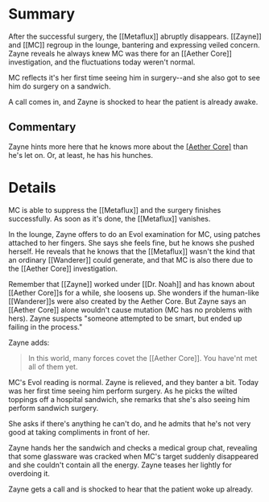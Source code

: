 # Summary
After the successful surgery, the [[Metaflux]] abruptly disappears. [[Zayne]] and [[MC]] regroup in the lounge, bantering and expressing veiled concern. Zayne reveals he always knew MC was there for an [[Aether Core]] investigation, and the fluctuations today weren't normal.

MC reflects it's her first time seeing him in surgery--and she also got to see him do surgery on a sandwich.

A call comes in, and Zayne is shocked to hear the patient is already awake.

## Commentary
Zayne hints more here that he knows more about the [[Aether Core]](s) than he's let on. Or, at least, he has his hunches.

# Details
MC is able to suppress the [[Metaflux]] and the surgery finishes successfully. As soon as it's done, the [[Metaflux]] vanishes.

In the lounge, Zayne offers to do an Evol examination for MC, using patches attached to her fingers. She says she feels fine, but he knows she pushed herself. He reveals that he knows that the [[Metaflux]] wasn't the kind that an ordinary [[Wanderer]] could generate, and that MC is also there due to the [[Aether Core]] investigation.

Remember that [[Zayne]] worked under [[Dr. Noah]] and has known about [[Aether Core]]s for a while, she loosens up. She wonders if the human-like [[Wanderer]]s were also created by the Aether Core. But Zayne says an [[Aether Core]] alone wouldn't cause mutation (MC has no problems with hers). Zayne suspects "someone attempted to be smart, but ended up failing in the process."

Zayne adds:
> In this world, many forces covet the [[Aether Core]]. You have'nt met all of them yet.

MC's Evol reading is normal. Zayne is relieved, and they banter a bit. Today was her first time seeing him perform surgery. As he picks the wilted toppings off a hospital sandwich, she remarks that she's also seeing him perform sandwich surgery.

She asks if there's anything he can't do, and he admits that he's not very good at taking compliments in front of her.

Zayne hands her the sandwich and checks a medical group chat, revealing that some glassware was cracked when MC's target suddenly disappeared and she couldn't contain all the energy. Zayne teases her lightly for overdoing it.

Zayne gets a call and is shocked to hear that the patient woke up already.

